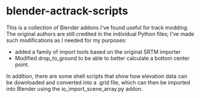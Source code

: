 # blender-actrack-scripts
This is a collection of Blender addons I've found useful for track modding.
The original authors are still credited in the individual Python files; I've
made such modifications as I needed for my purposes:
 - added a family of import tools based on the original SRTM importer
 - Modified drop_to_ground to be able to better calculate a bottom center
   point.

In addition, there are some shell scripts that show how elevation data can be
downloaded and converted into a .grid file, which can then be imported into
Blender using the io_import_scene_array.py addon.
